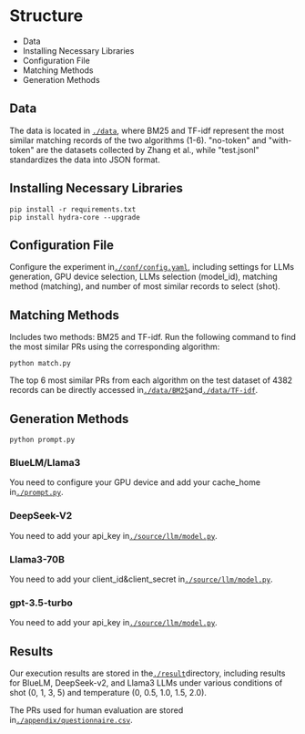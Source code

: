 # Structure
- Data
- Installing Necessary Libraries
- Configuration File
- Matching Methods
- Generation Methods


## Data
The data is located in [`./data`](./data), 
where BM25 and TF-idf represent the most similar matching records of the two algorithms (1-6). 
"no-token" and "with-token" are the datasets collected by Zhang et al., while "test.jsonl" standardizes the data into JSON format.

## Installing Necessary Libraries
```
pip install -r requirements.txt
pip install hydra-core --upgrade
```

## Configuration File
Configure the experiment in[`./conf/config.yaml`](./conf/config.yaml), 
including settings for LLMs generation, GPU device selection, 
LLMs selection (model_id), matching method (matching), 
and number of most similar records to select (shot).

## Matching Methods
Includes two methods: BM25 and TF-idf. Run the following command to find the most similar PRs using the corresponding algorithm:
```
python match.py
```
The top 6 most similar PRs from each algorithm on the test dataset of 4382 records can be directly accessed in[`./data/BM25`](./data/BM25)and[`./data/TF-idf`](./data/TF-idf).


## Generation Methods


```
python prompt.py
```



### BlueLM/Llama3
You need to configure your GPU device and add your cache_home in[`./prompt.py`](./prompt.py).

### DeepSeek-V2
You need to add your api_key in[`./source/llm/model.py`](./source/llm/model.py).

### Llama3-70B
You need to add your client_id&client_secret in[`./source/llm/model.py`](./source/llm/model.py).

### gpt-3.5-turbo
You need to add your api_key in[`./source/llm/model.py`](./source/llm/model.py).



## Results
Our execution results are stored in the[`./result`](./result)directory, including results for BlueLM, DeepSeek-v2, and Llama3 LLMs under various conditions of shot (0, 1, 3, 5) and temperature (0, 0.5, 1.0, 1.5, 2.0).

The PRs used for human evaluation are stored in[`./appendix/questionnaire.csv`](./appendix/questionnaire.csv).